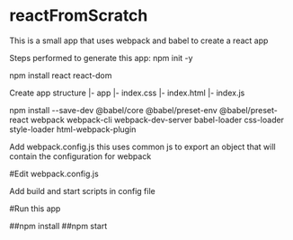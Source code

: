 # reactFromScratch


This is a small app that uses webpack and babel to create a react app

Steps performed to generate this app:
 npm init -y

 npm install react react-dom

 Create app structure
   |- app
       |- index.css
       |- index.html
       |- index.js

 npm install --save-dev @babel/core @babel/preset-env @babel/preset-react webpack webpack-cli webpack-dev-server babel-loader css-loader style-loader html-webpack-plugin

 Add webpack.config.js this uses common js to export an object that will contain the configuration for webpack

#Edit webpack.config.js

Add build and start scripts in config file

#Run this app

##npm install
##npm start
